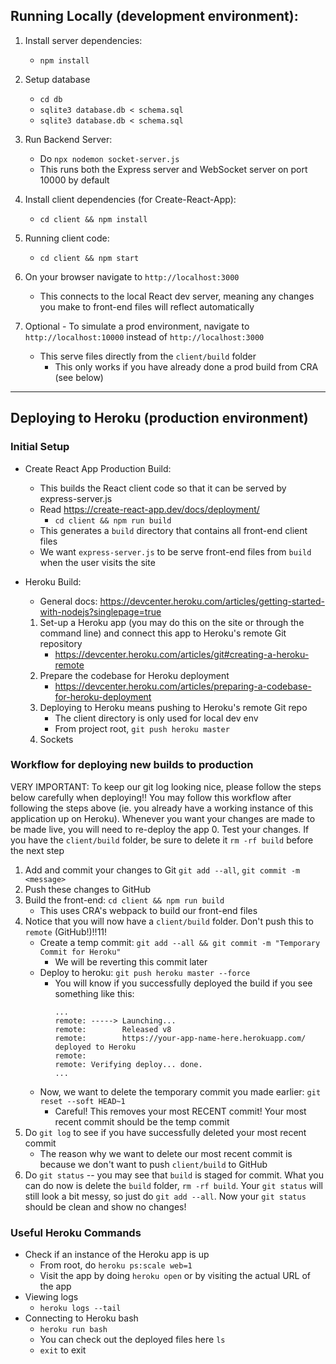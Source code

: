 ## Running Locally (development environment):
1. Install server dependencies:
    - `npm install`

2. Setup database
    - `cd db`
    - `sqlite3 database.db < schema.sql`
    - `sqlite3 database.db < schema.sql`

3. Run Backend Server:
    - Do `npx nodemon socket-server.js`
    - This runs both the Express server and WebSocket server on port 10000 by default

4. Install client dependencies (for Create-React-App):
    - `cd client && npm install`

5. Running client code:
    - `cd client && npm start`

6. On your browser navigate to `http://localhost:3000`
    - This connects to the local React dev server, meaning any changes you make to front-end files will reflect automatically

7. Optional - To simulate a prod environment, navigate to `http://localhost:10000` instead of `http://localhost:3000`
    - This serve files directly from the `client/build` folder
        - This only works if you have already done a prod build from CRA (see below)

---

## Deploying to Heroku (production environment)

### Initial Setup
- Create React App Production Build:
    - This builds the React client code so that it can be served by express-server.js
    - Read https://create-react-app.dev/docs/deployment/
        - `cd client && npm run build`
    - This generates a `build` directory that contains all front-end client files
    - We want `express-server.js` to be serve front-end files from `build` when the user visits the site

- Heroku Build:
    - General docs: https://devcenter.heroku.com/articles/getting-started-with-nodejs?singlepage=true
    1. Set-up a Heroku app (you may do this on the site or through the command line) and connect this app to Heroku's remote Git repository
        - https://devcenter.heroku.com/articles/git#creating-a-heroku-remote
    2. Prepare the codebase for Heroku deployment
        - https://devcenter.heroku.com/articles/preparing-a-codebase-for-heroku-deployment
    3. Deploying to Heroku means pushing to Heroku's remote Git repo
        - The client directory is only used for local dev env
        - From project root, `git push heroku master`
    4. Sockets

### Workflow for deploying new builds to production
VERY IMPORTANT: To keep our git log looking nice, please follow the steps below carefully when deploying!! You may follow this workflow after following the steps above (ie. you already have a working instance of this application up on Heroku). Whenever you want your changes are made to be made live, you will need to re-deploy the app
0. Test your changes. If you have the `client/build` folder, be sure to delete it `rm -rf build` before the next step
1. Add and commit your changes to Git `git add --all`, `git commit -m <message>`
2. Push these changes to GitHub
3. Build the front-end: `cd client && npm run build`
    - This uses CRA's webpack to build our front-end files
4. Notice that you will now have a `client/build` folder. Don't push this to `remote` (GitHub!)!!11!
    - Create a temp commit: `git add --all && git commit -m "Temporary Commit for Heroku"`
        - We will be reverting this commit later
    - Deploy to heroku: `git push heroku master --force`
        - You will know if you successfully deployed the build if you see something like this:
            ```
            ...
            remote: -----> Launching...
            remote:        Released v8
            remote:        https://your-app-name-here.herokuapp.com/ deployed to Heroku
            remote:
            remote: Verifying deploy... done.
            ...
            ```
    - Now, we want to delete the temporary commit you made earlier: `git reset --soft HEAD~1`
        - Careful! This removes your most RECENT commit! Your most recent commit should be the temp commit
5. Do `git log` to see if you have successfully deleted your most recent commit
    - The reason why we want to delete our most recent commit is because we don't want to push `client/build` to GitHub
6. Do `git status` -- you may see that `build` is staged for commit. What you can do now is delete the `build` folder, `rm -rf build`. Your `git status` will still look a bit messy, so just do `git add --all`. Now your `git status` should be clean and show no changes!

### Useful Heroku Commands
- Check if an instance of the Heroku app is up
    - From root, do `heroku ps:scale web=1`
    - Visit the app by doing `heroku open` or by visiting the actual URL of the app
- Viewing logs
    - `heroku logs --tail`
- Connecting to Heroku bash
    - `heroku run bash`
    - You can check out the deployed files here `ls`
    - `exit` to exit
